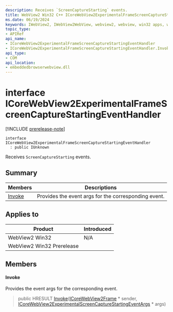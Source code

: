 ```yaml
---
description: Receives `ScreenCaptureStarting` events.
title: WebView2 Win32 C++ ICoreWebView2ExperimentalFrameScreenCaptureStartingEventHandler
ms.date: 06/19/2024
keywords: IWebView2, IWebView2WebView, webview2, webview, win32 apps, win32, edge, ICoreWebView2, ICoreWebView2Controller, browser control, edge html, ICoreWebView2ExperimentalFrameScreenCaptureStartingEventHandler
topic_type: 
- APIRef
api_name:
- ICoreWebView2ExperimentalFrameScreenCaptureStartingEventHandler
- ICoreWebView2ExperimentalFrameScreenCaptureStartingEventHandler.Invoke
api_type:
- COM
api_location:
- embeddedbrowserwebview.dll
---
```


# interface ICoreWebView2ExperimentalFrameScreenCaptureStartingEventHandler

[!INCLUDE [prerelease-note](../includes/prerelease-note.md)]

```
interface ICoreWebView2ExperimentalFrameScreenCaptureStartingEventHandler
  : public IUnknown
```

Receives `ScreenCaptureStarting` events.

## Summary

 Members                        | Descriptions
--------------------------------|---------------------------------------------
[Invoke](#invoke) | Provides the event args for the corresponding event.

## Applies to

Product                         | Introduced
--------------------------------|---------------------------------------------
WebView2 Win32            |    N/A
WebView2 Win32 Prerelease |    

## Members

#### Invoke

Provides the event args for the corresponding event.

> public HRESULT [Invoke](#invoke)([ICoreWebView2Frame](icorewebview2frame.md#icorewebview2frame) * sender, [ICoreWebView2ExperimentalScreenCaptureStartingEventArgs](icorewebview2experimentalscreencapturestartingeventargs.md#icorewebview2experimentalscreencapturestartingeventargs) * args)

